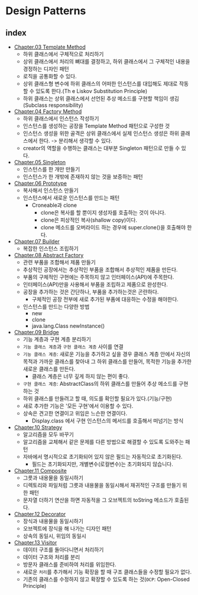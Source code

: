 # Design Patterns

## index

- [Chapter.03 Template Method](./src/ch_03_template_method/Main.java)
  - 하위 클래스에서 구체적으로 처리하기
  - 상위 클래스에서 처리의 뼈대를 결정하고, 하위 클래스에서 그 구체적인 내용을 경정하는 디자인 패턴
  - 로직을 공통화할 수 있다.
  - 상위 클래스형 변수에 하위 클래스의 어떠한 인스턴스를 대입해도 제대로 작동할 수 있도록 한다.(Th
  e Liskov Substitution Principle)
  - 하위 클래스는 상위 클래스에서 선언된 추상 메소드를 구현할 책임이 생김(Subclass responsibility)
- [Chapter.04 Factory Method](./src/ch_04_factory_method/Main.java)
  - 하위 클래스에서 인스턴스 작성하기 
  - 인스턴스를 생성하는 공장을 Template Method 패턴으로 구성한 것
  - 인스턴스 생성을 위한 골격은 상위 클래스에서 실제 인스턴스 생성은 하위 클래스에서 한다. -> 분리해서 생각할 수 있다.
  - creator의 역할을 수행하는 클래스는 대부분 Singleton 패턴으로 만들 수 있다.
- [Chapter.05 Singleton](./src/ch_05_singleton/Main.java)
  - 인스턴스를 한 개만 만들기
  - 인스턴스가 한 개밖에 존재하지 않는 것을 보증하는 패턴
- [Chapter.06 Prototype](./src/ch_06_prototype/Main.java)
  - 복사해서 인스턴스 만들기
  - 인스턴스에서 새로운 인스턴스를 만드는 패턴
    - Croneable과 clone
      - clone은 복사를 할 뿐이지 생성자를 호출하는 것이 아니다.
      - clone은 피상적인 복사(shallow copy)이다.
      - clone 메소드를 오버라이드 하는 경우에 super.clone()을 호출해야 한다.
- [Chapter.07 Builder](./src/ch_07_builder/Main.java)
  - 복잡한 인스턴스 조립하기
- [Chapter.08 Abstract Factory](./src/ch_08_abstract_factory/Main.java) 
  - 관련 부품을 조합해서 제품 만들기
  - 추상적인 공장에서는 추상적인 부품을 조합해서 추상적인 제품을 만든다.
  - 부품의 구체적인 구현에는 주목하지 않고 인터페이스(API)에 주목한다.
  - 인터페이스(API)만을 사용해서 부품을 조립하고 제품으로 완성한다.
  - 공장을 추가하는 것은 간단하나, 부품을 추가하는것은 곤란하다.
    - 구체적인 공장 전부에 새로 추가된 부품에 대응하는 수정을 해야한다.
  - 인스턴스를 만드는 다양한 방법
    - new
    - clone
    - java.lang.Class newInstance()
- [Chapter.09 Bridge](./src/ch_09_bridge/Main.java)
  - 기능 계층과 구현 계층 분리하기
  - `기능 클래스 계층`과 `구현 클래스 계층` 사이를 연결
  - `기능 클래스 계층`: 새로운 기능을 추가하고 싶을 경우 클래스 계층 안에서 자신의 목적과 가까운 클래스를 찾아내 그 하위 클래스를 만들어, 목적한 기능을 추가한 새로운 클래스를 만든다.
    - 클래스 계층은 너무 깊게 하지 않는 편이 좋다.
  - `구현 클래스 계층`: AbstractClass의 하위 클래스를 만들어 추상 메소드를 구현하는 것
  - 하위 클래스를 만들려고 할 때, 의도를 확인할 필요가 있다.(기능/구현)
  - 새로 추가한 기능은 '모든 구현'에서 이용할 수 있다.
  - 상속은 견고한 연결이고 위임은 느슨한 연결이다.
    - Display.class 에서 구현 인스턴스의 메서드를 호출해서 떠넘기는 방식
- [Chapter.10 Strategy](./src/ch_10_strategy/Main.java)
  - 알고리즘을 모두 바꾸기
  - 알고리즘을 교체해서 같은 문제를 다른 방법으로 해결할 수 있도록 도와주는 패턴
  - 자바에서 명시적으로 초기화되어 있지 않은 필드는 자동적으로 초기화된다.
    - 필드는 초기화되지만, 개별변수(로컬변수)는 초기화되지 않습니다.
- [Chapter.11 Composite](./src/ch_11_composite/Main.java)
  - 그릇과 내용물을 동일시하기
  - 디렉토리와 파일처럼 그릇과 내용물을 동일시해서 재귀적인 구조를 만들기 위한 패턴
  - 문자열 더하기 연산을 하면 자동적을 그 오브젝트의 toString 메소드가 호출된다.
- [Chapter.12 Decorator](./src/ch_12_decorator/Main.java)
  - 장식과 내용물을 동일시하기
  - 오브젝트에 장식을 해 나가는 디자인 패턴
  - 상속의 동일시, 위임의 동일시
- [Chapter.13 Visitor](./src/ch_13_visitor/Main.java)
  - 데이터 구조를 돌아다니면서 처리하기
  - 데이터 구조와 처리를 분리
  - 방문자 클래스를 준비하여 처리를 위임한다.
  - 새로운 `처리`를 추가해서 기능 확장을 할 때 구조 클래스들을 수정할 필요가 없다.
  - 기존의 클래스를 수정하지 않고 확장할 수 있도록 하는 것(`OCP`: Open-Closed Principle)